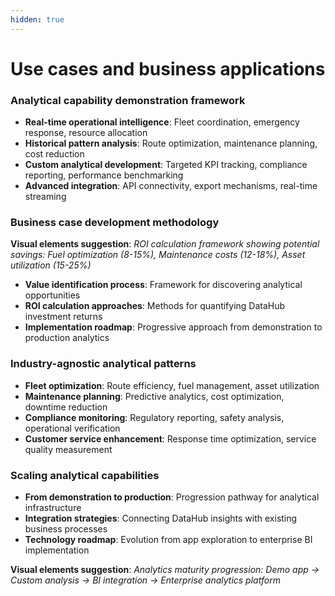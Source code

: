 ```yaml
---
hidden: true
---
```


# Use cases and business applications

### Analytical capability demonstration framework

* **Real-time operational intelligence**: Fleet coordination, emergency response, resource allocation
* **Historical pattern analysis**: Route optimization, maintenance planning, cost reduction
* **Custom analytical development**: Targeted KPI tracking, compliance reporting, performance benchmarking
* **Advanced integration**: API connectivity, export mechanisms, real-time streaming

### Business case development methodology

**Visual elements suggestion**: _ROI calculation framework showing potential savings: Fuel optimization (8-15%), Maintenance costs (12-18%), Asset utilization (15-25%)_

* **Value identification process**: Framework for discovering analytical opportunities
* **ROI calculation approaches**: Methods for quantifying DataHub investment returns
* **Implementation roadmap**: Progressive approach from demonstration to production analytics

### Industry-agnostic analytical patterns

* **Fleet optimization**: Route efficiency, fuel management, asset utilization
* **Maintenance planning**: Predictive analytics, cost optimization, downtime reduction
* **Compliance monitoring**: Regulatory reporting, safety analysis, operational verification
* **Customer service enhancement**: Response time optimization, service quality measurement

### Scaling analytical capabilities

* **From demonstration to production**: Progression pathway for analytical infrastructure
* **Integration strategies**: Connecting DataHub insights with existing business processes
* **Technology roadmap**: Evolution from app exploration to enterprise BI implementation

**Visual elements suggestion**: _Analytics maturity progression: Demo app → Custom analysis → BI integration → Enterprise analytics platform_
